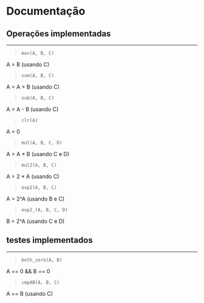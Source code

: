 # Documentação
## Operações implementadas
---
> `mov(A, B, C)`

A = B (usando C)

> `sum(A, B, C)`

A = A + B (usando C)

> `sub(A, B, C)`

A = A - B (usando C)

> `clr(A)`

A = 0

> `mul(A, B, C, D)`

A = A * B (usando C e D)

> `mul2(A, B, C)`

A = 2 * A (usando C)

> `exp2(A, B, C)`

A = 2^A (usando B e C)

> `exp2_(A, B, C, D)`

B = 2^A (usando C e D)



## testes implementados
---
> `both_zero(A, B)`

A == 0 && B == 0

> `cmpAB(A, B, C)`

A == B (usando C)